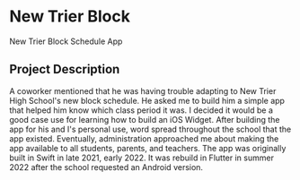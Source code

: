 # New Trier Block

New Trier Block Schedule App

## Project Description

A coworker mentioned that he was having trouble adapting to New Trier High School's new block schedule. He asked me to build him a simple app that helped him know which class period it was. I decided it would be a good case use for learning how to build an iOS Widget. After building the app for his and I's personal use, word spread throughout the school that the app existed. Eventually, administration approached me about making the app available to all students, parents, and teachers. The app was originally built in Swift in late 2021, early 2022. It was rebuild in Flutter in summer 2022 after the school requested an Android version.
